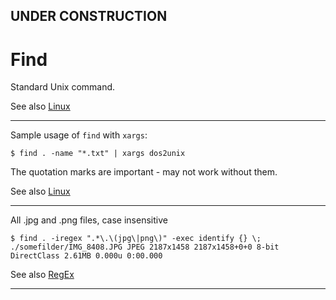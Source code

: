 
## UNDER CONSTRUCTION

# Find

Standard Unix command.

See also [Linux](Linux.md)

---

Sample usage of ```find``` with ```xargs```:
    
    $ find . -name "*.txt" | xargs dos2unix

The quotation marks are important - may not work without them.

See also [Linux](Linux.md)

---

All .jpg and .png files, case insensitive

    $ find . -iregex ".*\.\(jpg\|png\)" -exec identify {} \;
    ./somefilder/IMG_8408.JPG JPEG 2187x1458 2187x1458+0+0 8-bit DirectClass 2.61MB 0.000u 0:00.000

See also [RegEx](RegEx.md)

---
